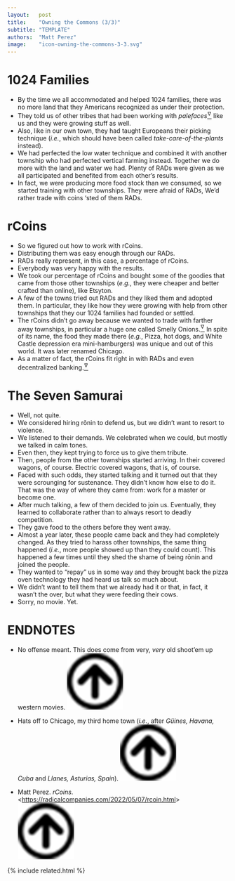 ```yaml
---
layout:   post
title:    "Owning the Commons (3/3)"
subtitle: "TEMPLATE"
authors:  "Matt Perez"
image:    "icon-owning-the-commons-3-3.svg"
---
```

<div style="display:none;">
  <p>Continued&hellip;</p>
</div>

<h1>1024 Families</h1>
 <ul>
  <li>By the time we all accommodated and helped 1024 families, there was no more land that they Americans recognized as under their protection.</li>
  <li>They told us of other tribes that had been working with <em>palefaces</em><a href="#en01"><sup id="bm01">&hairsp;&nabla;&hairsp;</sup></a> like us and they were growing stuff as well.</li>
  <li>Also, like in our own town, they had taught Europeans their picking technique (<em>i.e.</em>, which should have been called <em>take-care-of-the-plants</em> instead).</li>
  <li>We had perfected the low water technique and combined it with another township who had perfected vertical farming instead. Together we do more with the land and water we had. Plenty of <span class='_paradigm'>RAD</span>s were given as we all participated and benefited from each other&rsquo;s results.</li>
  <li>In fact, we were producing more food stock than we consumed, so we started training with other townships. They were afraid of <span class='_paradigm'>RAD</span>s, <span class="_quotespan">We&rsquo;d rather trade with coins ‘sted of them <span class='_paradigm'>RAD</span>s.</span></li>
 </ul>

<h1><span class="_paradigm">rCoins</span></h1>
 <ul>
  <li>So we figured out how to work with <span class="_paradigm">rCoins</span>.</li>
  <li>Distributing them was easy enough through our <span class='_paradigm'>RAD</span>s.</li>
  <li><span class='_paradigm'>RAD</span>s really represent, in this case, a percentage of <span class="_paradigm">rCoins</span>.</li>
  <li>Everybody was very happy with the results.</li>
  <li>We took our percentage of <span class="_paradigm">rCoins</span> and bought some of the goodies that came from those other townships (<em>e.g.</em>, they were cheaper and better crafted than online), like Etsyton.</li>
  <li>A few of the towns tried out <span class='_paradigm'>RAD</span>s and they liked them and adopted them. In particular, they like how they were growing with help from other townships that they our 1024 families had founded or settled.</li>
  <li>The <span class="_paradigm">rCoins</span> didn&rsquo;t go away because we wanted to trade with farther away townships, in particular a huge one called Smelly Onions.<a href="#en02"><sup id="bm02">&hairsp;&nabla;&hairsp;</sup></a> In spite of its name, the food they made there (<em>e.g.</em>, Pizza, hot dogs, and White Castle depression era mini-hamburgers) was unique and out of this world. It was later renamed Chicago.</li>
  <li>As a matter of fact, the <span class="_paradigm">rCoins</span> fit right in with <span class='_paradigm'>RAD</span>s and even decentralized banking.<a href="#en03"><sup id="bm03">&hairsp;&nabla;&hairsp;</sup></a></li>
 </ul>

<h1>The Seven Samurai</h1>
 <ul>
  <li>Well, not quite.</li>
  <li>We considered hiring r&otilde;nin to defend us, but we didn&rsquo;t want to resort to violence.</li>
  <li>We listened to their demands. We celebrated when we could, but mostly we talked in calm tones.</li>
  <li>Even then, they kept trying to force us to give them tribute.</li>
  <li>Then, people from the other townships started arriving. In their covered wagons, of course. Electric covered wagons, that is, of course.</li>
  <li>Faced with such odds, they started talking and it turned out that they were scrounging for sustenance. They didn&rsquo;t know how else to do it. That was the way of where they came from: work for a master or become one.</li>
  <li>After much talking, a few of them decided to join us. Eventually, they learned to collaborate rather than to always resort to deadly competition.</li>
  <li>They gave food to the others before they went away.</li>
  <li>Almost a year later, these people came back and they had completely changed. As they tried to harass other townships, the same thing happened (<em>i.e.</em>, more people showed up than they could count). This happened a few times until they shed the shame of being rōnin and joined the people.</li>
  <li>They wanted to “repay” us in some way and they brought back the pizza oven technology they had heard us talk so much about.</li>
  <li>We didn&rsquo;t want to tell them that we already had it or that, in fact, it wasn&rsquo;t the over, but what they were feeding their cows.</li>
  <li>Sorry, no movie. Yet.</li>
 </ul>

<h1 class="_section">ENDNOTES</h1>
 <ul>
  <li id="en01">
   <p class="_list-item">
    No offense meant. This does come from very, <em>very</em> old shoot&rsquo;em up western movies.
    <a class="_uparrow" href="#bm01"><img src="/assets/img/arrow-up-icon.png"></a>
   </p>
  </li>
  <li id="en02">
   <p class="_list-item">
    Hats off to Chicago, my third home town (<em>i.e.</em>, after <em>Güines, Havana, Cuba</em> and <em>Llanes, Asturias, Spain</em>).
    <a class="_uparrow" href="#bm02"><img src="/assets/img/arrow-up-icon.png"></a>
   </p>
  </li>
  <li id="en03">
   <p class="_list-item">
    Matt Perez.
    <em>rCoins</em>.
    &lt;<a href="https://radicalcompanies.com/2022/05/07/rcoin.html" target="_blank">https://radicalcompanies.com/2022/05/07/rcoin.html</a>&gt;
    <a class="_uparrow" href="#bm03"><img src="/assets/img/arrow-up-icon.png"></a>
   </p>
  </li>
 </ul>

{% include related.html %}
